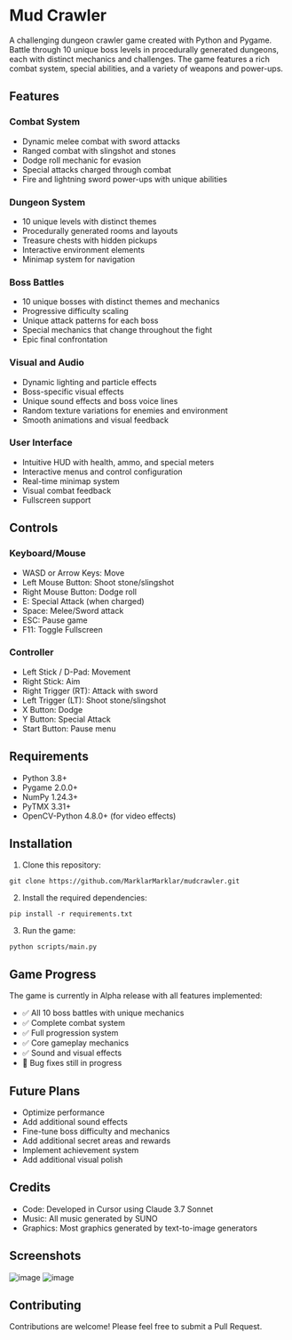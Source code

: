# Mud Crawler

A challenging dungeon crawler game created with Python and Pygame. Battle through 10 unique boss levels in procedurally generated dungeons, each with distinct mechanics and challenges. The game features a rich combat system, special abilities, and a variety of weapons and power-ups.

## Features

### Combat System
- Dynamic melee combat with sword attacks
- Ranged combat with slingshot and stones
- Dodge roll mechanic for evasion
- Special attacks charged through combat
- Fire and lightning sword power-ups with unique abilities

### Dungeon System
- 10 unique levels with distinct themes
- Procedurally generated rooms and layouts
- Treasure chests with hidden pickups
- Interactive environment elements
- Minimap system for navigation

### Boss Battles
- 10 unique bosses with distinct themes and mechanics
- Progressive difficulty scaling
- Unique attack patterns for each boss
- Special mechanics that change throughout the fight
- Epic final confrontation

### Visual and Audio
- Dynamic lighting and particle effects
- Boss-specific visual effects
- Unique sound effects and boss voice lines
- Random texture variations for enemies and environment
- Smooth animations and visual feedback

### User Interface
- Intuitive HUD with health, ammo, and special meters
- Interactive menus and control configuration
- Real-time minimap system
- Visual combat feedback
- Fullscreen support

## Controls

### Keyboard/Mouse
- WASD or Arrow Keys: Move
- Left Mouse Button: Shoot stone/slingshot
- Right Mouse Button: Dodge roll
- E: Special Attack (when charged)
- Space: Melee/Sword attack
- ESC: Pause game
- F11: Toggle Fullscreen

### Controller
- Left Stick / D-Pad: Movement
- Right Stick: Aim
- Right Trigger (RT): Attack with sword
- Left Trigger (LT): Shoot stone/slingshot
- X Button: Dodge
- Y Button: Special Attack
- Start Button: Pause menu

## Requirements

- Python 3.8+
- Pygame 2.0.0+
- NumPy 1.24.3+
- PyTMX 3.31+
- OpenCV-Python 4.8.0+ (for video effects)

## Installation

1. Clone this repository:
```
git clone https://github.com/MarklarMarklar/mudcrawler.git
```

2. Install the required dependencies:
```
pip install -r requirements.txt
```

3. Run the game:
```
python scripts/main.py
```

## Game Progress

The game is currently in Alpha release with all features implemented:
- ✅ All 10 boss battles with unique mechanics
- ✅ Complete combat system
- ✅ Full progression system
- ✅ Core gameplay mechanics
- ✅ Sound and visual effects
- 🔄 Bug fixes still in progress

## Future Plans

- Optimize performance
- Add additional sound effects
- Fine-tune boss difficulty and mechanics
- Add additional secret areas and rewards
- Implement achievement system
- Add additional visual polish

## Credits

- Code: Developed in Cursor using Claude 3.7 Sonnet
- Music: All music generated by SUNO
- Graphics: Most graphics generated by text-to-image generators

## Screenshots

![image](https://github.com/user-attachments/assets/72bb3fde-d0e8-47de-a25b-91e8fe50395b)
![image](https://github.com/user-attachments/assets/28e3f38c-7692-4c95-b978-ef3732e3112d)

## Contributing

Contributions are welcome! Please feel free to submit a Pull Request.

